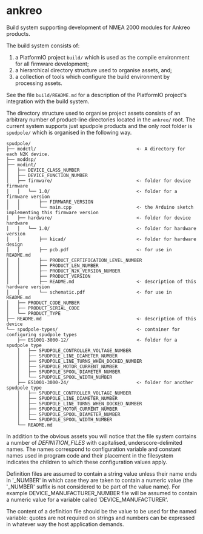 # ankreo

Build system supporting development of NMEA 2000 modules for Ankreo products.

The build system consists of:

1. a PlatformIO project ```build/``` which is used as the compile environment
   for all firmware development;
2. a hierarchical directory structure used to organise assets, and;
3. a collection of tools which configure the build environment by
   processing assets.

See the file ```build/README.md``` for a description of the PlatformIO
project's integration with the build system.

The directory structure used to organise project assets consists of an
arbitrary number of product-line directories located in the ```ankreo/```
root. The current system supports just spudpole products and the only
root folder is ```spudpole/``` which is organised in the following way.

```
spudpole/
├── modctl/                                     <- A directory for each N2K device.             
├── moddsp/                                 
├── modint/                                
│   ├── DEVICE_CLASS_NUMBER              
│   ├── DEVICE_FUNCTION_NUMBER
│   ├── firmware/                               <- folder for device firmware
│   │   └── 1.0/                                <- folder for a firmware version
│   │       ├── FIRMWARE_VERSION
│   │       └── main.cpp                        <- the Arduino sketch implementing this firmware version
│   ├── hardware/                               <- folder for device hardware
│   │   └── 1.0/                                <- folder for hardware version
│   │       ├── kicad/                          <- folder for hardware design
│   │       ├── pcb.pdf                         <- for use in README.md
│   │       ├── PRODUCT_CERTIFICATION_LEVEL_NUMBER
│   │       ├── PRODUCT_LEN_NUMBER
│   │       ├── PRODUCT_N2K_VERSION_NUMBER
│   │       ├── PRODUCT_VERSION
│   │       ├── README.md                       <- description of this hardware version
│   │       └── schematic.pdf                   <- for use in README.md
│   ├── PRODUCT_CODE_NUMBER
│   ├── PRODUCT_SERIAL_CODE
│   └── PRODUCT_TYPE
├── README.md                                   <- description of this device
└── spudpole-types/                             <- container for configuring spudpole types
    ├── ES1001-3000-12/                         <- folder for a spudpole type
    │   ├── SPUDPOLE_CONTROLLER_VOLTAGE_NUMBER
    │   ├── SPUDPOLE_LINE_DIAMETER_NUMBER
    │   ├── SPUDPOLE_LINE_TURNS_WHEN_DOCKED_NUMBER
    │   ├── SPUDPOLE_MOTOR_CURRENT_NUMBER
    │   ├── SPUDPOLE_SPOOL_DIAMETER_NUMBER
    │   └── SPUDPOLE_SPOOL_WIDTH_NUMBER
    ├── ES1001-3000-24/                         <- folder for another spudpole type
    │   ├── SPUDPOLE_CONTROLLER_VOLTAGE_NUMBER
    │   ├── SPUDPOLE_LINE_DIAMETER_NUMBER
    │   ├── SPUDPOLE_LINE_TURNS_WHEN_DOCKED_NUMBER
    │   ├── SPUDPOLE_MOTOR_CURRENT_NUMBER
    │   ├── SPUDPOLE_SPOOL_DIAMETER_NUMBER
    │   └── SPUDPOLE_SPOOL_WIDTH_NUMBER
    └── README.md
```
In addition to the obvious assets you will notice that the file system
contains a number of _DEFINITION\_FILES_ with capitalised, underscore-delimited
names. The names correspond to configuration variable and constant names used
in program code and their placement in the filesystem indicates the children
to which these configuration values apply.

Definition files are assumed to contain a string value unless their name
ends in '_NUMBER' in which case they are taken to contain a numeric value
(the '_NUMBER' suffix is not considered to be part of the value name). For
example DEVICE\_MANUFACTURER\_NUMBER file will be assumed to contain a
numeric value for a variable called 'DEVICE_MANUFACTURER'.

The content of a definition file should be the value to be used for the
named variable: quotes are not required on strings and numbers can be
expressed in whatever way the host application demands.
